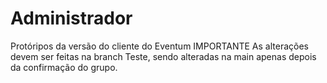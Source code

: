 # Administrador
Protóripos da versão do cliente do Eventum IMPORTANTE As alterações devem ser feitas na branch Teste, sendo alteradas na main apenas depois da confirmação do grupo.
